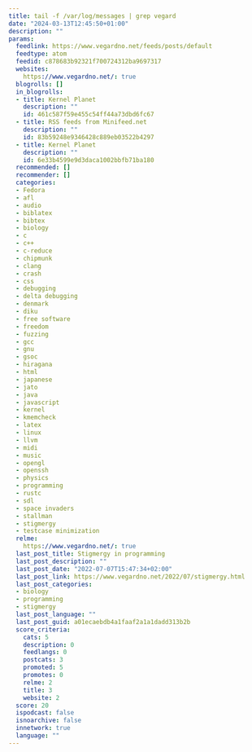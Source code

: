 ```yaml
---
title: tail -f /var/log/messages | grep vegard
date: "2024-03-13T12:45:50+01:00"
description: ""
params:
  feedlink: https://www.vegardno.net/feeds/posts/default
  feedtype: atom
  feedid: c878683b92321f700724312ba9697317
  websites:
    https://www.vegardno.net/: true
  blogrolls: []
  in_blogrolls:
  - title: Kernel Planet
    description: ""
    id: 461c587f59e455c54ff44a73dbd6fc67
  - title: RSS feeds from Minifeed.net
    description: ""
    id: 83b59248e9346428c889eb03522b4297
  - title: Kernel Planet
    description: ""
    id: 6e33b4599e9d3daca1002bbfb71ba180
  recommended: []
  recommender: []
  categories:
  - Fedora
  - afl
  - audio
  - biblatex
  - bibtex
  - biology
  - c
  - c++
  - c-reduce
  - chipmunk
  - clang
  - crash
  - css
  - debugging
  - delta debugging
  - denmark
  - diku
  - free software
  - freedom
  - fuzzing
  - gcc
  - gnu
  - gsoc
  - hiragana
  - html
  - japanese
  - jato
  - java
  - javascript
  - kernel
  - kmemcheck
  - latex
  - linux
  - llvm
  - midi
  - music
  - opengl
  - openssh
  - physics
  - programming
  - rustc
  - sdl
  - space invaders
  - stallman
  - stigmergy
  - testcase minimization
  relme:
    https://www.vegardno.net/: true
  last_post_title: Stigmergy in programming
  last_post_description: ""
  last_post_date: "2022-07-07T15:47:34+02:00"
  last_post_link: https://www.vegardno.net/2022/07/stigmergy.html
  last_post_categories:
  - biology
  - programming
  - stigmergy
  last_post_language: ""
  last_post_guid: a01ecaebdb4a1faaf2a1a1dadd313b2b
  score_criteria:
    cats: 5
    description: 0
    feedlangs: 0
    postcats: 3
    promoted: 5
    promotes: 0
    relme: 2
    title: 3
    website: 2
  score: 20
  ispodcast: false
  isnoarchive: false
  innetwork: true
  language: ""
---
```

